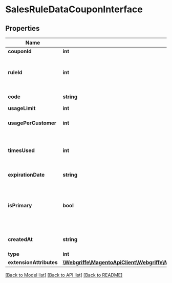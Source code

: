 # SalesRuleDataCouponInterface

## Properties
Name | Type | Description | Notes
------------ | ------------- | ------------- | -------------
**couponId** | **int** | Coupon id | [optional] 
**ruleId** | **int** | The id of the rule associated with the coupon | 
**code** | **string** | Coupon code | [optional] 
**usageLimit** | **int** | Usage limit | [optional] 
**usagePerCustomer** | **int** | Usage limit per customer | [optional] 
**timesUsed** | **int** | The number of times the coupon has been used | 
**expirationDate** | **string** | Expiration date | [optional] 
**isPrimary** | **bool** | The coupon is primary coupon for the rule that it&#39;s associated with | 
**createdAt** | **string** | When the coupon is created | [optional] 
**type** | **int** | Of coupon | [optional] 
**extensionAttributes** | [**\Webgriffe\MagentoApiClient\Webgriffe\MagentoApiClient\Model\SalesRuleDataCouponExtensionInterface**](SalesRuleDataCouponExtensionInterface.md) |  | [optional] 

[[Back to Model list]](../README.md#documentation-for-models) [[Back to API list]](../README.md#documentation-for-api-endpoints) [[Back to README]](../README.md)


